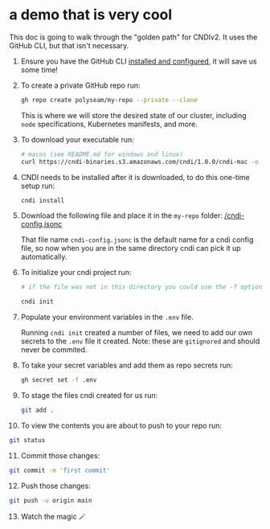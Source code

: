 # a demo that is very cool

This doc is going to walk through the "golden path" for CNDIv2. It uses the
GitHub CLI, but that isn't necessary.

1. Ensure you have the GitHub CLI
   [installed and configured](https://docs.github.com/en/github-cli/github-cli/quickstart),
   it will save us some time!

2. To create a private GitHub repo run:

   ```bash
   gh repo create polyseam/my-repo --private --clone
   ```

   This is where we will store the desired state of our cluster, including
   `node` specifications, Kubernetes manifests, and more.

3. To download your executable run:

   ```bash
   # macos (see README.md for windows and linux)
   curl https://cndi-binaries.s3.amazonaws.com/cndi/1.0.0/cndi-mac -o $HOME/bin/cndi --create-dirs && chmod +x $HOME/bin/cndi && source ~/.zshrc
   ```

4. CNDI needs to be installed after it is downloaded, to do this one-time setup
   run:

   ```bash
   cndi install
   ```

5. Download the following file and place it in the `my-repo` folder:
   [/cndi-config.jsonc](/cndi-config.jsonc)

   That file name `cndi-config.jsonc` is the default name for a cndi config
   file, so now when you are in the same directory cndi can pick it up
   automatically.

6. To initialize your cndi project run:

   ```bash
   # if the file was not in this directory you could use the -f option to point to it

   cndi init
   ```

7. Populate your environment variables in the `.env` file.

   Running `cndi init` created a number of files, we need to add our own secrets
   to the `.env` file it created. Note: these are `gitignored` and should never
   be commited.

8. To take your secret variables and add them as repo secrets run:

   ```bash
   gh secret set -f .env
   ```

9. To stage the files cndi created for us run:

   ```bash
   git add .
   ```

10. To view the contents you are about to push to your repo run:

```bash
git status
```

11. Commit those changes:

```bash
git commit -m 'first commit'
```

12. Push those changes:

```bash
git push -u origin main
```

13. Watch the magic 🪄